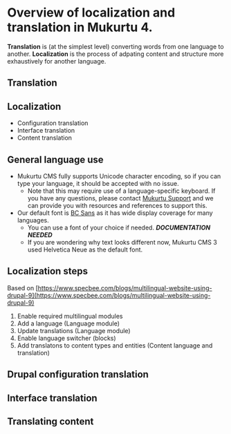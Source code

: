 # Overview of localization and translation in Mukurtu 4.

**Translation** is (at the simplest level) converting words from one language to another. **Localization** is the process of adpating content and structure more exhaustively for another language.

## Translation



## Localization

- Configuration translation
- Interface translation
- Content translation

## General language use

- Mukurtu CMS fully supports Unicode character encoding, so if you can type your language, it should be accepted with no issue.
  - Note that this may require use of a language-specific keyboard. If you have any questions, please contact [Mukurtu Support](mailto:support@mukurtu.org) and we can provide you with resources and references to support this.
- Our default font is [BC Sans](https://www2.gov.bc.ca/gov/content/governments/services-for-government/policies-procedures/bc-visual-identity/bc-sans) as it has wide display coverage for many languages.
  - You can use a font of your choice if needed. **_DOCUMENTATION NEEDED_**
  - If you are wondering why text looks different now, Mukurtu CMS 3 used Helvetica Neue as the default font.


## Localization steps

Based on [https://www.specbee.com/blogs/multilingual-website-using-drupal-9](https://www.specbee.com/blogs/multilingual-website-using-drupal-9)
1) Enable required multilingual modules
2) Add a language (Language module)
3) Update translations (Language module)
4) Enable language switcher (blocks)
5) Add translatons to content types and entities (Content language and translation)

## Drupal configuration translation

## Interface translation

## Translating content 


